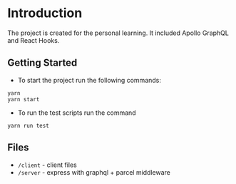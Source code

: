 # Introduction

The project is created for the personal learning. It included Apollo GraphQL and React Hooks.

## Getting Started

- To start the project run the following commands:
```
yarn
yarn start
```

- To run the test scripts run the command
```
yarn run test
```

## Files

* `/client` - client files
* `/server` - express with graphql + parcel middleware

